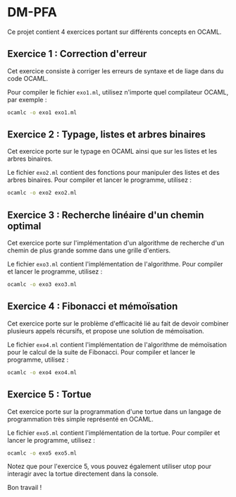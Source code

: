 # DM-PFA
Ce projet contient 4 exercices portant sur différents concepts en OCAML.

## Exercice 1 : Correction d'erreur
Cet exercice consiste à corriger les erreurs de syntaxe et de liage dans du code OCAML.

Pour compiler le fichier `exo1.ml`, utilisez n'importe quel compilateur OCAML, par exemple :
```bash
ocamlc -o exo1 exo1.ml
```
## Exercice 2 : Typage, listes et arbres binaires
Cet exercice porte sur le typage en OCAML ainsi que sur les listes et les arbres binaires.

Le fichier `exo2.ml` contient des fonctions pour manipuler des listes et des arbres binaires. Pour compiler et lancer le programme, utilisez :
```bash
ocamlc -o exo2 exo2.ml
```

## Exercice 3 : Recherche linéaire d'un chemin optimal
Cet exercice porte sur l'implémentation d'un algorithme de recherche d'un chemin de plus grande somme dans une grille d'entiers.

Le fichier `exo3.ml` contient l'implémentation de l'algorithme. Pour compiler et lancer le programme, utilisez :
```bash
ocamlc -o exo3 exo3.ml
```

## Exercice 4 : Fibonacci et mémoïsation
Cet exercice porte sur le problème d'efficacité lié au fait de devoir combiner plusieurs appels récursifs, et propose une solution de mémoïsation.

Le fichier `exo4.ml` contient l'implémentation de l'algorithme de mémoïsation pour le calcul de la suite de Fibonacci. Pour compiler et lancer le programme, utilisez :
```bash
ocamlc -o exo4 exo4.ml
```

## Exercice 5 : Tortue
Cet exercice porte sur la programmation d'une tortue dans un langage de programmation très simple représenté en OCAML.

Le fichier `exo5.ml` contient l'implémentation de la tortue. Pour compiler et lancer le programme, utilisez :
```bash
ocamlc -o exo5 exo5.ml
```
Notez que pour l'exercice 5, vous pouvez également utiliser utop pour interagir avec la tortue directement dans la console.

Bon travail !
